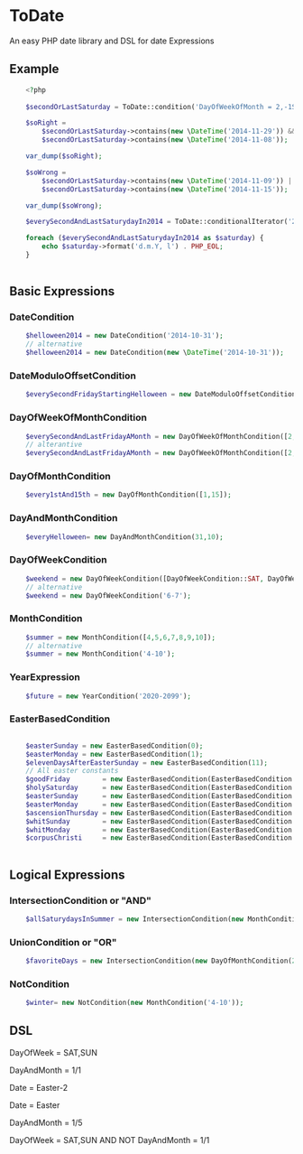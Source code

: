 # ToDate

An easy PHP date library and DSL for date Expressions

## Example
```php
    <?php
 
    $secondOrLastSaturday = ToDate::condition('DayOfWeekOfMonth = 2,-1SAT');

    $soRight =
        $secondOrLastSaturday->contains(new \DateTime('2014-11-29')) &&
        $secondOrLastSaturday->contains(new \DateTime('2014-11-08'));

    var_dump($soRight);

    $soWrong =
        $secondOrLastSaturday->contains(new \DateTime('2014-11-09')) ||
        $secondOrLastSaturday->contains(new \DateTime('2014-11-15'));

    var_dump($soWrong);

    $everySecondAndLastSaturydayIn2014 = ToDate::conditionalIterator('2014-01-01', '2014-12-31', $secondOrLastSaturday);

    foreach ($everySecondAndLastSaturydayIn2014 as $saturday) {
        echo $saturday->format('d.m.Y, l') . PHP_EOL;
    }
        
```

## Basic Expressions

### DateCondition
```php
    $helloween2014 = new DateCondition('2014-10-31');
    // alternative
    $helloween2014 = new DateCondition(new \DateTime('2014-10-31'));
```

### DateModuloOffsetCondition
```php
    $everySecondFridayStartingHelloween = new DateModuloOffsetCondition('2014-10-31',14);
```

### DayOfWeekOfMonthCondition
```php
    $everySecondAndLastFridayAMonth = new DayOfWeekOfMonthCondition([2,-1], DayOfWeekOfMonthCondition::FRI);
    // alterantive 
    $everySecondAndLastFridayAMonth = new DayOfWeekOfMonthCondition([2,-1], 'FRI');
```

### DayOfMonthCondition
```php
    $every1stAnd15th = new DayOfMonthCondition([1,15]);
```

### DayAndMonthCondition
```php
    $everyHelloween= new DayAndMonthCondition(31,10);
```

### DayOfWeekCondition
```php
    $weekend = new DayOfWeekCondition([DayOfWeekCondition::SAT, DayOfWeekCondition::SUN]);
    // alternative
    $weekend = new DayOfWeekCondition('6-7');
```

### MonthCondition
```php
    $summer = new MonthCondition([4,5,6,7,8,9,10]);
    // alternative
    $summer = new MonthCondition('4-10');
```
### YearExpression
```php
    $future = new YearCondition('2020-2099');
```

### EasterBasedCondition
```php

    $easterSunday = new EasterBasedCondition(0);
    $easterMonday = new EasterBasedCondition(1);
    $elevenDaysAfterEasterSunday = new EasterBasedCondition(11);
    // All easter constants
    $goodFriday        = new EasterBasedCondition(EasterBasedCondition::GOOD_FRIDAY);
    $holySaturday      = new EasterBasedCondition(EasterBasedCondition::HOLY_SATURDAY);
    $easterSunday      = new EasterBasedCondition(EasterBasedCondition::EASTER_SUNDAY);
    $easterMonday      = new EasterBasedCondition(EasterBasedCondition::EASTER_MONDAY);
    $ascensionThursday = new EasterBasedCondition(EasterBasedCondition::ASCENSION_THURSDAY);
    $whitSunday        = new EasterBasedCondition(EasterBasedCondition::WHIT_SUNDAY);
    $whitMonday        = new EasterBasedCondition(EasterBasedCondition::WHIT_MONDAY);
    $corpusChristi     = new EasterBasedCondition(EasterBasedCondition::CORPUS_CHRISTI);
    
```


## Logical Expressions

### IntersectionCondition or "AND"
```php
    $allSaturydaysInSummer = new IntersectionCondition(new MonthCondition('4-10'), new DayOfWeekCondition('SAT');
```

### UnionCondition or "OR"
```php
    $favoriteDays = new IntersectionCondition(new DayOfMonthCondition(25,12), new DayOfWeekCondition('SAT,SUN');
```

### NotCondition 
```php
    $winter= new NotCondition(new MonthCondition('4-10'));
```

## DSL

DayOfWeek = SAT,SUN

DayAndMonth = 1/1

Date = Easter-2

Date = Easter

DayAndMonth = 1/5

DayOfWeek = SAT,SUN AND NOT DayAndMonth = 1/1
